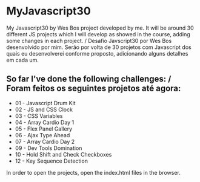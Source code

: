 # MyJavascript30 #

My Javascript30 by Wes Bos project developed by me. It will be around 30 different JS projects which I will develop as showed in the course, adding some changes in each project. / Desafio Javscript30 por Wes Bos desenvolvido por mim. Serão por volta de 30 projetos com Javascript dos quais eu desenvolverei conforme proposto, adicionando alguns detalhes em cada um.

## So far I've done the following challenges: / Foram feitos os seguintes projetos até agora: ##

- 01 - Javascript Drum Kit
- 02 - JS and CSS Clock
- 03 - CSS Variables
- 04 - Array Cardio Day 1
- 05 - Flex Panel Gallery
- 06 - Ajax Type Ahead	
- 07 - Array Cardio Day 2
- 09 - Dev Tools Domination
- 10 - Hold Shift and Check Checkboxes
- 12 - Key Sequence Detection


In order to open the projects, open the index.html files in the browser.
